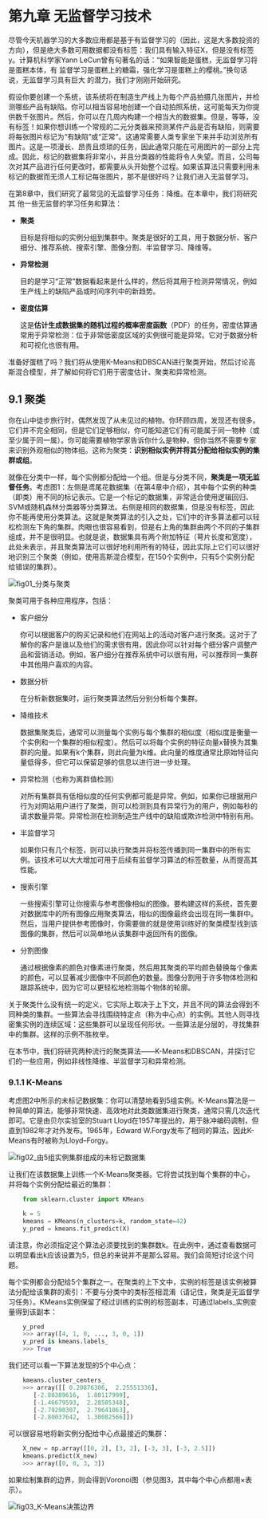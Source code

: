 # 第九章 无监督学习技术

尽管今天机器学习的大多数应用都是基于有监督学习的（因此，这是大多数投资的方向），但是绝大多数可用数据都没有标签：我们具有输入特征X，但是没有标签y。计算机科学家Yann LeCun曾有句著名的话：“如果智能是蛋糕，无监督学习将是蛋糕本体，有
监督学习是蛋糕上的糖霜，强化学习是蛋糕上的樱桃。”换句话说，无监督学习具有巨大
的潜力，我们才刚刚开始研究。

假设你要创建一个系统，该系统将在制造生产线上为每个产品拍摄几张图片，并检测哪些产品有缺陷。你可以相当容易地创建一个自动拍照系统，这可能每天为你提供数千张图片。然后，你可以在几周内构建一个相当大的数据集。但是，等等，没有标签！如果你想训练一个常规的二元分类器来预测某件产品是否有缺陷，则需要将每张图片标记为“有缺陷”或“正常”。这通常需要人类专家坐下来并手动浏览所有图片。这是一项漫长、昂贵且烦琐的任务，因此通常只能在可用图片的一部分上完成。因此，标记的数据集将非常小，并且分类器的性能将令人失望。而且，公司每次对其产品进行任何更改时，都需要从头开始整个过程。如果该算法只需要利用未标记的数据而无须人工标记每张图片，那不是很好吗？让我们进入无监督学习。

在第8章中，我们研究了最常见的无监督学习任务：降维。在本章中，我们将研究其
他一些无监督的学习任务和算法：

- **聚类**

    目标是将相似的实例分组到集群中。聚类是很好的工具，用于数据分析、客户细分、推荐系统、搜索引擎、图像分割、半监督学习、降维等。

- **异常检测**

    目的是学习“正常”数据看起来是什么样的，然后将其用于检测异常情况，例如生产线上的缺陷产品或时间序列中的新趋势。

- **密度估算**

    这是**估计生成数据集的随机过程的概率密度函数**（PDF）的任务，密度估算通常用于异常检测：位于非常低密度区域的实例很可能是异常。它对于数据分析和可视化也很有用。

准备好蛋糕了吗？我们将从使用K-Means和DBSCAN进行聚类开始，然后讨论高斯混合模型，并了解如何将它们用于密度估计、聚类和异常检测。

## 9.1 聚类

你在山中徒步旅行时，偶然发现了从未见过的植物。你环顾四周，发现还有很多。它们并不完全相同，但是它们足够相似，你可能知道它们有可能属于同一物种（或至少属于同一属）。你可能需要植物学家告诉你什么是物种，但你当然不需要专家来识别外观相似的物体组。这称为聚类：**识别相似实例并将其分配给相似实例的集群或组**。

就像在分类中一样，每个实例都分配给一个组。但是与分类不同，**聚类是一项无监督任务**。考虑图1：左侧是鸢尾花数据集（在第4章中介绍），其中每个实例的种类（即类）用不同的标记表示。它是一个标记的数据集，非常适合使用逻辑回归、SVM或随机森林分类器等分类算法。右侧是相同的数据集，但是没有标签，因此你不能再使用分类算法。这就是聚类算法的引入之处，它们中的许多算法都可以轻松检测左下角的集群。肉眼也很容易看到，但是右上角的集群由两个不同的子集群组成，并不是很明显。也就是说，数据集具有两个附加特征（萼片长度和宽度），此处未表示，并且聚类算法可以很好地利用所有的特征，因此实际上它们可以很好地识别三个聚类（例如，使用高斯混合模型，在150个实例中，只有5个实例分配给错误的集群）。

![fig01_分类与聚类]()

聚类可用于各种应用程序，包括：

- 客户细分

    你可以根据客户的购买记录和他们在网站上的活动对客户进行聚类。这对于了解你的客户是谁以及他们的需求很有用，因此你可以针对每个细分客户调整产品和营销活动。例如，客户细分在推荐系统中可以很有用，可以推荐同一集群中其他用户喜欢的内容。

- 数据分析

    在分析新数据集时，运行聚类算法然后分别分析每个集群。

- 降维技术

    数据集聚类后，通常可以测量每个实例与每个集群的相似度（相似度是衡量一个实例和一个集群的相似程度）。然后可以将每个实例的特征向量x替换为其集群的向量。如果有k个集群，则此向量为k维。此向量的维度通常比原始特征向量低得多，但它可以保留足够的信息以进行进一步处理。

- 异常检测（也称为离群值检测）

    对所有集群具有低相似度的任何实例都可能是异常。例如，如果你已根据用户行为对网站用户进行了聚类，则可以检测到具有异常行为的用户，例如每秒的请求数量异常。异常检测在检测制造生产线中的缺陷或欺诈检测中特别有用。

- 半监督学习

    如果你只有几个标签，则可以执行聚类并将标签传播到同一集群中的所有实例。该技术可以大大增加可用于后续有监督学习算法的标签数量，从而提高其性能。

- 搜索引擎

    一些搜索引擎可让你搜索与参考图像相似的图像。要构建这样的系统，首先要对数据库中的所有图像应用聚类算法，相似的图像最终会出现在同一集群中。然后，当用户提供参考图像时，你需要做的就是使用训练好的聚类模型找到该图像的集群，然后可以简单地从该集群中返回所有的图像。

- 分割图像

    通过根据像素的颜色对像素进行聚类，然后用其聚类的平均颜色替换每个像素的颜色，可以显著减少图像中不同颜色的数量。图像分割用于许多物体检测和跟踪系统中，因为它可以更轻松地检测每个物体的轮廓。

关于聚类什么没有统一的定义，它实际上取决于上下文，并且不同的算法会得到不同种类的集群。一些算法会寻找围绕特定点（称为中心点）的实例。其他人则寻找密集实例的连续区域：这些集群可以呈现任何形状。一些算法是分层的，寻找集群中的集群。这样的示例不胜枚举。

在本节中，我们将研究两种流行的聚类算法——K-Means和DBSCAN，并探讨它们的一些应用，例如非线性降维、半监督学习和异常检测。

### 9.1.1 K-Means

考虑图2中所示的未标记数据集：你可以清楚地看到5组实例。K-Means算法是一种简单的算法，能够非常快速、高效地对此类数据集进行聚类，通常只需几次迭代即可。它是由贝尔实验室的Stuart Lloyd在1957年提出的，用于脉冲编码调制，但直到1982年才对外发布。1965年，Edward W.Forgy发布了相同的算法，因此K-Means有时被称为Lloyd–Forgy。

![fig02_由5组实例集群组成的未标记数据集]()

让我们在该数据集上训练一个K-Means聚类器。它将尝试找到每个集群的中心，并将每个实例分配给最近的集群：

```python
    from sklearn.cluster import KMeans

    k = 5
    kmeans = KMeans(n_clusters=k, random_state=42)
    y_pred = kmeans.fit_predict(X)
```

请注意，你必须指定这个算法必须要找到的集群数k。在此例中，通过查看数据可以明显看出k应该设置为5，但总的来说并不是那么容易。我们会简短讨论这个问题。

每个实例都会分配给5个集群之一。在聚类的上下文中，实例的标签是该实例被算法分配给该集群的索引：不要与分类中的类标签相混淆（请记住，聚类是无监督学习任务）。KMeans实例保留了经过训练的实例的标签副本，可通过labels_实例变量得到该副本：

```python
    y_pred
    >>> array([4, 1, 0, ..., 3, 0, 1])
    y_pred is kmeans.labels_
    >>> True
```

我们还可以看一下算法发现的5个中心点：

```python
    kmeans.cluster_centers_
    >>> array([[ 0.20876306,  2.25551336],
       [-2.80389616,  1.80117999],
       [-1.46679593,  2.28585348],
       [-2.79290307,  2.79641063],
       [-2.80037642,  1.30082566]])
```

可以很容易地将新实例分配给中心点最接近的集群：

```python
    X_new = np.array([[0, 2], [3, 2], [-3, 3], [-3, 2.5]])
    kmeans.predict(X_new)
    >>> array([0, 0, 3, 3])
```

如果绘制集群的边界，则会得到Voronoi图（参见图3，其中每个中心点都用×表示）。

![fig03_K-Means决策边界]()

